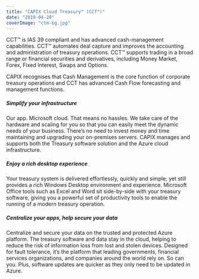 ```yaml
---
title: "CAPIX Cloud Treasury™ (CCT™)​​​​​"
date: "2019-04-20"
coverImage: "ctm-bg.jpg"
---
```


CCT™ is IAS 39 compliant and has advanced cash-management capabilities. CCT™ automates deal capture and improves the accounting and administration of treasury operations. CCT™ supports trading in a broad range or financial securities and derivatives, including Money Market, Forex, Fixed Inte​rest, Swaps and Options.

CAPIX recognises that Cash Management is the core function of corporate treasury operations and CCT has advanced Cash Flow forecasting and management functions.

##### Simplify your infrastructure
Our app. Microsoft cloud. That means no hassles. We take care of the hardware and scaling for you so that you can easily meet the dynamic needs of your business. There’s no need to invest money and time maintaining and upgrading your on-premises servers. CAPIX manages and supports both the Treasury software solution and the Azure cloud infrastructure.

##### Enjoy a rich desktop experience
Your treasury system is delivered effortlessly, quickly and simple; yet still provides a rich Windows Desktop environment and experience. Microsoft Office tools such as Excel and Word sit side-by-side with your treasury software, giving you a powerful set of productivity tools to enable the running of a modern treasury operation.

##### Centralize your apps, help secure your data
Centralize and secure your data on the trusted and protected Azure platform. The treasury software and data stay in the cloud, helping to reduce the risk of information loss from lost and stolen devices. Designed for fault tolerance, it’s the platform that leading governments, financial services organizations, and companies around the world rely on. So can you. Plus, software updates are quicker as they only need to be updated in Azure.
